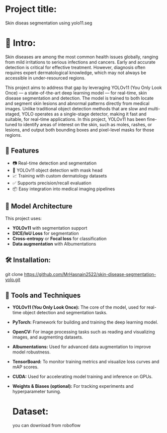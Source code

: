 # Project title:
  Skin diseas segmentation using yolo11.seg

# 🧬 Intro:
  Skin diseases are among the most common health issues globally, ranging from mild irritations to serious infections and cancers.
  Early and accurate detection is critical for effective treatment. However, diagnosis often requires expert dermatological knowledge,
  which may not always be accessible in under-resourced regions.

  This project aims to address that gap by leveraging YOLOv11 (You Only Look Once) — a state-of-the-art deep learning model — for real-time,
  skin disease segmentation and detection. The model is trained to both locate and segment skin lesions and abnormal patterns directly from medical images.
  Unlike traditional object detection methods that are slow and multi-staged, YOLO operates as a single-stage detector, making it fast and suitable,
  for real-time applications. In this project, YOLOv11 has been fine-tuned to identify areas of interest on the skin, such as moles, rashes, or lesions,
  and output both bounding boxes and pixel-level masks for those regions.

## 🚀 Features

- 📷 Real-time detection and segmentation
- 🎯 YOLOv11 object detection with mask head
- 📈 Training with custom dermatology datasets
- ✅ Supports precision/recall evaluation
- 📦 Easy integration into medical imaging pipelines

## 🧠 Model Architecture

This project uses:
- **YOLOv11** with segmentation support
- **DICE/IoU Loss** for segmentation
- **Cross-entropy** or **Focal loss** for classification
- **Data augmentation** with Albumentations

## 🛠 Installation:
   git clone https://github.com/MrHasnain2522/skin-disease-segmentation-yolo.git


## 🔧 Tools and Techniques

- **YOLOv11 (You Only Look Once):** The core of the model, used for real-time object detection and segmentation tasks.
- **PyTorch:** Framework for building and training the deep learning model.
- **OpenCV:** For image processing tasks such as reading and visualizing images, and augmenting datasets.
- **Albumentations:** Used for advanced data augmentation to improve model robustness.
- **TensorBoard:** To monitor training metrics and visualize loss curves and mAP scores.
- **CUDA:** Used for accelerating model training and inference on GPUs.
- **Weights & Biases (optional):** For tracking experiments and hyperparameter tuning.

  # Dataset:
    you can download from roboflow

  
